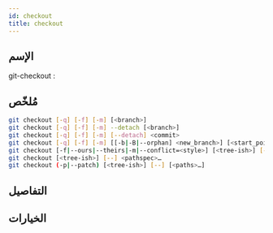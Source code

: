 ```yaml
---
id: checkout
title: checkout
---
```


## الإسم
git-checkout : 

## مُلخّص

<!--DOCUSAURUS_CODE_TABS-->
<!--الأمر-->
```bash
git checkout [-q] [-f] [-m] [<branch>]
git checkout [-q] [-f] [-m] --detach [<branch>]
git checkout [-q] [-f] [-m] [--detach] <commit>
git checkout [-q] [-f] [-m] [[-b|-B|--orphan] <new_branch>] [<start_point>]
git checkout [-f|--ours|--theirs|-m|--conflict=<style>] [<tree-ish>] [--] <paths>…​
git checkout [<tree-ish>] [--] <pathspec>…​
git checkout (-p|--patch) [<tree-ish>] [--] [<paths>…​]
```
<!--END_DOCUSAURUS_CODE_TABS-->

## التفاصيل

## الخيارات

